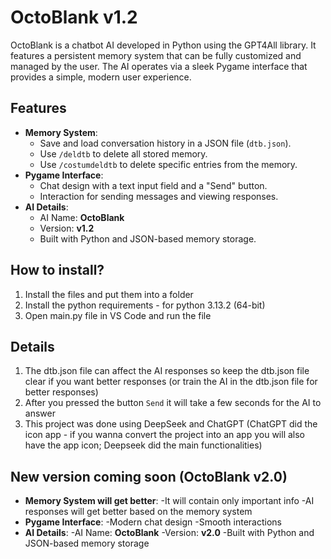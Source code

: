 # OctoBlank v1.2

OctoBlank is a chatbot AI developed in Python using the GPT4All library. It features a persistent memory system that can be fully customized and managed by the user. The AI operates via a sleek Pygame interface that provides a simple, modern user experience.

## Features
- **Memory System**: 
  - Save and load conversation history in a JSON file (`dtb.json`).
  - Use `/deldtb` to delete all stored memory.
  - Use `/costumdeldtb` to delete specific entries from the memory.
- **Pygame Interface**: 
  - Chat design with a text input field and a "Send" button.
  - Interaction for sending messages and viewing responses.
- **AI Details**:
  - AI Name: **OctoBlank**
  - Version: **v1.2**
  - Built with Python and JSON-based memory storage.

## How to install?
1. Install the files and put them into a folder
2. Install the python requirements - for python 3.13.2 (64-bit)
3. Open main.py file in VS Code and run the file

## Details
1. The dtb.json file can affect the AI responses so keep the dtb.json file clear if you want better responses (or train the AI in the dtb.json file for better responses)
2. After you pressed the button `Send` it will take a few seconds for the AI to answer
3. This project was done using DeepSeek and ChatGPT (ChatGPT did the icon app - if you wanna convert the project into an app you will also have the app icon; Deepseek did the main functionalities)

## New version coming soon (OctoBlank v2.0)
- **Memory System will get better**:
  -It will contain only important info
  -AI responses will get better based on the memory system
- **Pygame Interface**:
  -Modern chat design
  -Smooth interactions
- **AI Details**:
  -AI Name: **OctoBlank**
  -Version: **v2.0**
  -Built with Python and JSON-based memory storage
